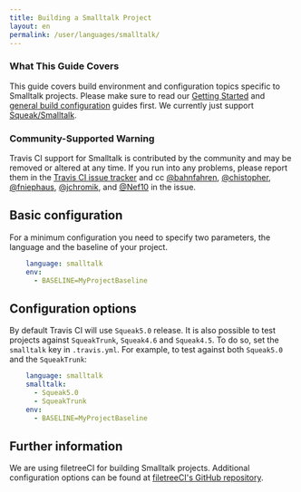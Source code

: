 ```yaml
---
title: Building a Smalltalk Project
layout: en
permalink: /user/languages/smalltalk/
---
```


### What This Guide Covers

This guide covers build environment and configuration topics specific to Smalltalk
projects. Please make sure to read our
[Getting Started](/user/getting-started/) and
[general build configuration](/user/customizing-the-build/) guides first.
We currently just support [Squeak/Smalltalk](http://squeak.org/).

### Community-Supported Warning

Travis CI support for Smalltalk is contributed by the community and may be removed or
altered at any time. If you run into any problems, please report them in the
[Travis CI issue tracker](https://github.com/travis-ci/travis-ci/issues/new?labels=community:smalltalk)
and cc [@bahnfahren](https://github.com/bahnfahren),
[@chistopher](https://github.com/chistopher),
[@fniephaus](https://github.com/fniephaus),
[@jchromik](https://github.com/jchromik), and
[@Nef10](https://github.com/Nef10) in the issue.

## Basic configuration

For a minimum configuration you need to specify two parameters, the language
and the baseline of your project.

```yaml
    language: smalltalk
    env:
      - BASELINE=MyProjectBaseline
```

## Configuration options

By default Travis CI will use `Squeak5.0` release. It is also possible
to test projects against `SqueakTrunk`, `Squeak4.6` and `Squeak4.5`. To do so, set the
`smalltalk` key in `.travis.yml`. For example, to test against both `Squeak5.0` and
the `SqueakTrunk`:

```yaml
    language: smalltalk
    smalltalk:
      - Squeak5.0
      - SqueakTrunk
    env:
      - BASELINE=MyProjectBaseline
```

## Further information

We are using filetreeCI for building Smalltalk projects.
Additional configuration options can be found at [filetreeCI's GitHub repository](https://github.com/hpi-swa/filetreeCI).
